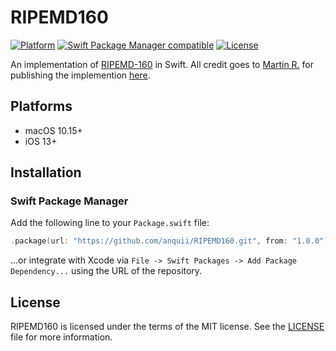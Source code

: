 # RIPEMD160

[![Platform](https://img.shields.io/badge/Platforms-macOS%20%7C%20iOS-blue)](#platforms)
[![Swift Package Manager compatible](https://img.shields.io/badge/SPM-compatible-orange)](#swift-package-manager)
[![License](https://img.shields.io/badge/license-MIT-green.svg)](https://github.com/anquii/BIP32/blob/main/LICENSE)

An implementation of [RIPEMD-160](https://homes.esat.kuleuven.be/~bosselae/ripemd160.html) in Swift. All credit goes to [Martin R.](https://stackoverflow.com/users/1187415/martin-r) for publishing the implemention [here](https://stackoverflow.com/questions/43091858/swift-hash-a-string-using-hash-hmac-with-ripemd160/43193583#43193583).  

## Platforms
- macOS 10.15+
- iOS 13+

## Installation

### Swift Package Manager

Add the following line to your `Package.swift` file:
```swift
.package(url: "https://github.com/anquii/RIPEMD160.git", from: "1.0.0")
```
...or integrate with Xcode via `File -> Swift Packages -> Add Package Dependency...` using the URL of the repository.

## License

RIPEMD160 is licensed under the terms of the MIT license. See the [LICENSE](LICENSE) file for more information.
